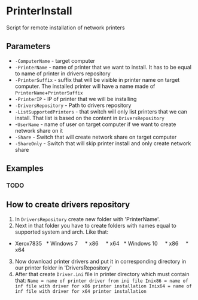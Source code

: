 # PrinterInstall
Script for remote installation of network printers

## Parameters
* `-ComputerName` - target computer
* `-PrinterName` - name of printer that we want to install. It has to be equal to name of printer in drivers repository
* `-PrinterSuffix` - suffix that will be visible in printer name on target computer. The installed printer will have a name made of `PrinterName`+`PrinterSuffix`
* `-PrinterIP` - IP of printer that we will be installing
* `-DriversRepository` - Path to drivers repository
* `-ListSupportedPrinters` - that switch will only list printers that we can install. That list is based on the content in `DriversRepository`
* -`UserName` - name of user on target computer if we want to create network share on it
* `-Share` - Switch that will create network share on target computer
* `-ShareOnly` - Switch that will skip printer install and only create network share
## Examples
### TODO

## How to create drivers repository
1. In `DriversRepository` create new folder with 'PrinterName'.
2. Next in that folder you have to create folders with names equal to supported system and arch. Like that:
* Xerox7835
    * Windows 7
     * x86
     * x64
    * Windows 10
     * x86
     * x64
3. Now download printer drivers and put it in corresponding directory in our printer folder in 'DriversRepository'
4. After that create `Driver.ini` file in printer directory which must contain that:
`
Name = name of printer driver from ini file
Inix86 = name of inf file with driver for x86 printer installation
Inix64 = name of inf file with driver for x64 printer installation
`

